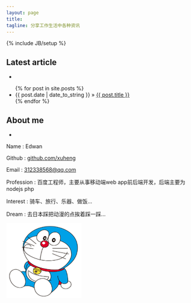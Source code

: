```yaml
---
layout: page
title: 
tagline: 分享工作生活中各种资讯
---
```

{% include JB/setup %}


## Latest article
-
<ul class="posts">
  {% for post in site.posts %}
    <li><span>{{ post.date | date_to_string }}</span> &raquo; <a href="{{ BASE_PATH }}{{ post.url }}">{{ post.title }}</a></li>
  {% endfor %}
</ul>


## About me
-
Name : Edwan 

Github : [github.com/xuheng](https://github.com/xuheng)

Email : 312338568@qq.com

Profession : 百度工程师，主要从事移动端web app前后端开发，后端主要为nodejs php

Interest : 骑车、旅行、乐器、做饭...

Dream : 去日本踩把动漫的点挨着踩一踩...

<img src="images/portrait.jpg" width="200" height="200" />
